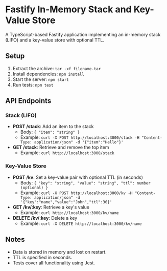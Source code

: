 # Fastify In-Memory Stack and Key-Value Store

A TypeScript-based Fastify application implementing an in-memory stack (LIFO) and a key-value store with optional TTL.

## Setup
1. Extract the archive: `tar -xf filename.tar`
2. Install dependencies: `npm install`
3. Start the server: `npm start`
4. Run tests: `npm test`

## API Endpoints

### Stack (LIFO)
- **POST /stack**: Add an item to the stack
  - Body: `{ "item": "string" }`
  - Example: `curl -X POST http://localhost:3000/stack -H "Content-Type: application/json" -d '{"item":"Hello"}'`
- **GET /stack**: Retrieve and remove the top item
  - Example: `curl http://localhost:3000/stack`

### Key-Value Store
- **POST /kv**: Set a key-value pair with optional TTL (in seconds)
  - Body: `{ "key": "string", "value": "string", "ttl": number (optional) }`
  - Example: `curl -X POST http://localhost:3000/kv -H "Content-Type: application/json" -d '{"key":"name","value":"John","ttl":30}'`
- **GET /kv/:key**: Retrieve a key's value
  - Example: `curl http://localhost:3000/kv/name`
- **DELETE /kv/:key**: Delete a key
  - Example: `curl -X DELETE http://localhost:3000/kv/name`

## Notes
- Data is stored in memory and lost on restart.
- TTL is specified in seconds.
- Tests cover all functionality using Jest.